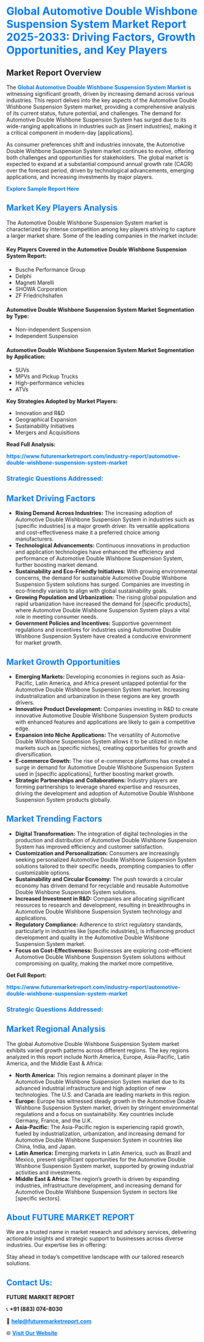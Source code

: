 <h1 style="color: #007BFF;">Global Automotive Double Wishbone Suspension System Market Report 2025-2033: Driving Factors, Growth Opportunities, and Key Players</h1>

<section id="overview">
<h2>Market Report Overview</h2>
<p>The <a href="https://www.futuremarketreport.com/industry-report/automotive-double-wishbone-suspension-system-market" style="color: #007BFF; text-decoration: none;"><strong>Global Automotive Double Wishbone Suspension System Market</strong></a> is witnessing significant growth, driven by increasing demand across various industries. This report delves into the key aspects of the Automotive Double Wishbone Suspension System market, providing a comprehensive analysis of its current status, future potential, and challenges. The demand for Automotive Double Wishbone Suspension System has surged due to its wide-ranging applications in industries such as [insert industries], making it a critical component in modern-day [applications].</p>
<p>As consumer preferences shift and industries innovate, the Automotive Double Wishbone Suspension System market continues to evolve, offering both challenges and opportunities for stakeholders. The global market is expected to expand at a substantial compound annual growth rate (CAGR) over the forecast period, driven by technological advancements, emerging applications, and increasing investments by major players.</p>
</section>

<section id="overview">
<p><a href="https://www.futuremarketreport.com/request-sample/reportId=56189" style="color: #007BFF; text-decoration: none;"><strong>Explore Sample Report Here</strong></a></p>
</section>

<section id="key-players">
<h2 style="color: #007BFF;">Market Key Players Analysis</h2>
<p>The Automotive Double Wishbone Suspension System market is characterized by intense competition among key players striving to capture a larger market share. Some of the leading companies in the market include:</p>
<h4>Key Players Covered in the Automotive Double Wishbone Suspension System Report:</h4>
<ul><li>Busche Performance Group</li><li>Delphi</li><li>Magneti Marelli</li><li>SHOWA Corporation</li><li>ZF Friedrichshafen</li></ul>
<h4>Automotive Double Wishbone Suspension System Market Segmentation by Type:</h4>
<ul><li>Non-independent Suspension</li><li>Independent Suspension</li></ul>

<h4>Automotive Double Wishbone Suspension System Market Segmentation by Application:</h4>
<ul><li>SUVs</li><li>MPVs and Pickup Trucks</li><li>High-performance vehicles</li><li>ATVs</li></ul>
<p><strong>Key Strategies Adopted by Market Players:</strong></p>
<ul>
<li>Innovation and R&D</li>
<li>Geographical Expansion</li>
<li>Sustainability Initiatives</li>
<li>Mergers and Acquisitions</li>
</ul>
</section>

<section>
<p><strong>Read Full Analysis: </strong></p><a href="https://www.futuremarketreport.com/industry-report/automotive-double-wishbone-suspension-system-market" style="color: #007BFF; text-decoration: none;"><strong>https://www.futuremarketreport.com/industry-report/automotive-double-wishbone-suspension-system-market</strong></a>
<h3 style="color: #007BFF;">Strategic Questions Addressed:</h3>
</section>

<section id="driving-factors">
<h2 style="color: #007BFF;">Market Driving Factors</h2>
<ul>
<li><strong>Rising Demand Across Industries:</strong> The increasing adoption of Automotive Double Wishbone Suspension System in industries such as [specific industries] is a major growth driver. Its versatile applications and cost-effectiveness make it a preferred choice among manufacturers.</li>
<li><strong>Technological Advancements:</strong> Continuous innovations in production and application technologies have enhanced the efficiency and performance of Automotive Double Wishbone Suspension System, further boosting market demand.</li>
<li><strong>Sustainability and Eco-Friendly Initiatives:</strong> With growing environmental concerns, the demand for sustainable Automotive Double Wishbone Suspension System solutions has surged. Companies are investing in eco-friendly variants to align with global sustainability goals.</li>
<li><strong>Growing Population and Urbanization:</strong> The rising global population and rapid urbanization have increased the demand for [specific products], where Automotive Double Wishbone Suspension System plays a vital role in meeting consumer needs.</li>
<li><strong>Government Policies and Incentives:</strong> Supportive government regulations and incentives for industries using Automotive Double Wishbone Suspension System have created a conducive environment for market growth.</li>
</ul>
</section>

<section id="growth-opportunities">
<h2 style="color: #007BFF;">Market Growth Opportunities</h2>
<ul>
<li><strong>Emerging Markets:</strong> Developing economies in regions such as Asia-Pacific, Latin America, and Africa present untapped potential for the Automotive Double Wishbone Suspension System market. Increasing industrialization and urbanization in these regions are key growth drivers.</li>
<li><strong>Innovative Product Development:</strong> Companies investing in R&D to create innovative Automotive Double Wishbone Suspension System products with enhanced features and applications are likely to gain a competitive edge.</li>
<li><strong>Expansion into Niche Applications:</strong> The versatility of Automotive Double Wishbone Suspension System allows it to be utilized in niche markets such as [specific niches], creating opportunities for growth and diversification.</li>
<li><strong>E-commerce Growth:</strong> The rise of e-commerce platforms has created a surge in demand for Automotive Double Wishbone Suspension System used in [specific applications], further boosting market growth.</li>
<li><strong>Strategic Partnerships and Collaborations:</strong> Industry players are forming partnerships to leverage shared expertise and resources, driving the development and adoption of Automotive Double Wishbone Suspension System products globally.</li>
</ul>
</section>

<section id="trending-factors">
<h2 style="color: #007BFF;">Market Trending Factors</h2>
<ul>
<li><strong>Digital Transformation:</strong> The integration of digital technologies in the production and distribution of Automotive Double Wishbone Suspension System has improved efficiency and customer satisfaction.</li>
<li><strong>Customization and Personalization:</strong> Consumers are increasingly seeking personalized Automotive Double Wishbone Suspension System solutions tailored to their specific needs, prompting companies to offer customizable options.</li>
<li><strong>Sustainability and Circular Economy:</strong> The push towards a circular economy has driven demand for recyclable and reusable Automotive Double Wishbone Suspension System solutions.</li>
<li><strong>Increased Investment in R&D:</strong> Companies are allocating significant resources to research and development, resulting in breakthroughs in Automotive Double Wishbone Suspension System technology and applications.</li>
<li><strong>Regulatory Compliance:</strong> Adherence to strict regulatory standards, particularly in industries like [specific industries], is influencing product development and quality in the Automotive Double Wishbone Suspension System market.</li>
<li><strong>Focus on Cost-Effectiveness:</strong> Businesses are exploring cost-efficient Automotive Double Wishbone Suspension System solutions without compromising on quality, making the market more competitive.</li>
</ul>
</section>

<section>
<p><strong>Get Full Report: </strong></p><a href="https://www.futuremarketreport.com/industry-report/automotive-double-wishbone-suspension-system-market" style="color: #007BFF; text-decoration: none;"><strong>https://www.futuremarketreport.com/industry-report/automotive-double-wishbone-suspension-system-market</strong></a>
<h3 style="color: #007BFF;">Strategic Questions Addressed:</h3>
</section>


<section id="regional-analysis">
<h2 style="color: #007BFF;">Market Regional Analysis</h2>
<p>The global Automotive Double Wishbone Suspension System market exhibits varied growth patterns across different regions. The key regions analyzed in this report include North America, Europe, Asia-Pacific, Latin America, and the Middle East & Africa:</p>
<ul>
<li><strong>North America:</strong> This region remains a dominant player in the Automotive Double Wishbone Suspension System market due to its advanced industrial infrastructure and high adoption of new technologies. The U.S. and Canada are leading markets in this region.</li>
<li><strong>Europe:</strong> Europe has witnessed steady growth in the Automotive Double Wishbone Suspension System market, driven by stringent environmental regulations and a focus on sustainability. Key countries include Germany, France, and the U.K.</li>
<li><strong>Asia-Pacific:</strong> The Asia-Pacific region is experiencing rapid growth, fueled by industrialization, urbanization, and increasing demand for Automotive Double Wishbone Suspension System in countries like China, India, and Japan.</li>
<li><strong>Latin America:</strong> Emerging markets in Latin America, such as Brazil and Mexico, present significant opportunities for the Automotive Double Wishbone Suspension System market, supported by growing industrial activities and investments.</li>
<li><strong>Middle East & Africa:</strong> The region’s growth is driven by expanding industries, infrastructure development, and increasing demand for Automotive Double Wishbone Suspension System in sectors like [specific sectors].</li>
</ul>
</section>

<footer>
<h2 style="color: #007BFF;">About FUTURE MARKET REPORT</h2>
<p>We are a trusted name in market research and advisory services, delivering actionable insights and strategic support to businesses across diverse industries. Our expertise lies in offering:</p>

<p>Stay ahead in today’s competitive landscape with our tailored research solutions.</p>

<h2 style="color: #007BFF;">Contact Us:</h2>
<p><strong>FUTURE MARKET REPORT</strong></p>
<p>📞 <strong>+91 (883) 074-8030</strong></p>
<p>📧 <strong><a href="mailto:help@futuremarketreport.com" style="color: #007BFF;">help@futuremarketreport.com</a></strong></p>
<p>🌐 <strong><a href="https://www.futuremarketreport.com/" style="color: #007BFF;">Visit Our Website</a></strong></p>
</footer>